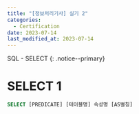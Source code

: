 ```yaml
---
title: "[정보처리기사] 실기 2"
categories:
  - Certification
date: 2023-07-14
last_modified_at: 2023-07-14
---
```


SQL - SELECT
{: .notice--primary}

# SELECT 1

```sql
SELECT [PREDICATE] [테이블명] 속성명 [AS별칭]
```
